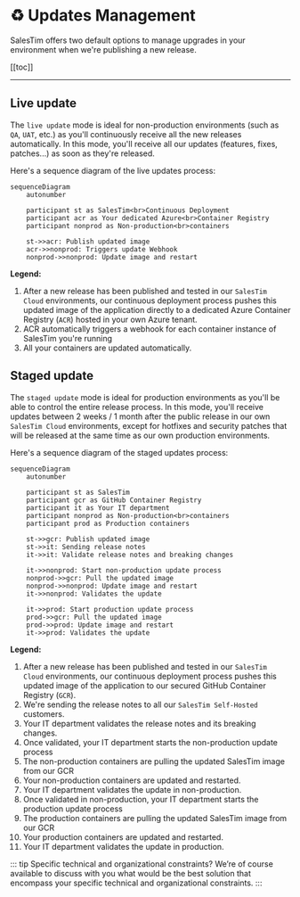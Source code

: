 # ♻️ Updates Management

SalesTim offers two default options to manage upgrades in your environment when we're publishing a new release.

[[toc]]

---

## Live update
The `live update` mode is ideal for non-production environments (such as `QA`, `UAT`, etc.) as you'll continuously receive all the new releases automatically.
In this mode, you'll receive all our updates (features, fixes, patches...) as soon as they're released.

Here's a sequence diagram of the live updates process:

```mermaid
sequenceDiagram
    autonumber

    participant st as SalesTim<br>Continuous Deployment
    participant acr as Your dedicated Azure<br>Container Registry
    participant nonprod as Non-production<br>containers
    
    st->>acr: Publish updated image
    acr->>nonprod: Triggers update Webhook
    nonprod->>nonprod: Update image and restart
```

**Legend:**
1. After a new release has been published and tested in our `SalesTim Cloud` environments, our continuous deployment process pushes this updated image of the application directly to a dedicated Azure Container Registry (`ACR`) hosted in your own Azure tenant.
2. ACR automatically triggers a webhook for each container instance of SalesTim you're running
3. All your containers are updated automatically.

## Staged update
The `staged update` mode is ideal for production environments as you'll be able to control the entire release process.
In this mode, you'll receive updates between 2 weeks / 1 month after the public release in our own `SalesTim Cloud` environments, except for hotfixes and security patches that will be released at the same time as our own production environments.

Here's a sequence diagram of the staged updates process:

```mermaid
sequenceDiagram
    autonumber
    
    participant st as SalesTim
    participant gcr as GitHub Container Registry
    participant it as Your IT department
    participant nonprod as Non-production<br>containers
    participant prod as Production containers
    
    st->>gcr: Publish updated image
    st->>it: Sending release notes
    it->>it: Validate release notes and breaking changes
    
    it->>nonprod: Start non-production update process
    nonprod->>gcr: Pull the updated image
    nonprod->>nonprod: Update image and restart
    it->>nonprod: Validates the update

    it->>prod: Start production update process
    prod->>gcr: Pull the updated image
    prod->>prod: Update image and restart
    it->>prod: Validates the update

```

**Legend:**
1. After a new release has been published and tested in our `SalesTim Cloud` environments, our continuous deployment process pushes this updated image of the application to our secured GitHub Container Registry (`GCR`).
2. We're sending the release notes to all our `SalesTim Self-Hosted` customers.
3. Your IT department validates the release notes and its breaking changes.
4. Once validated, your IT department starts the non-production update process
5. The non-production containers are pulling the updated SalesTim image from our GCR
6. Your non-production containers are updated and restarted.
7. Your IT department validates the update in non-production.
8. Once validated in non-production, your IT department starts the production update process
9. The production containers are pulling the updated SalesTim image from our GCR
10. Your production containers are updated and restarted.
11. Your IT department validates the update in production.

::: tip Specific technical and organizational constraints?
We’re of course available to discuss with you what would be the best solution that encompass your specific technical and organizational constraints.
:::
